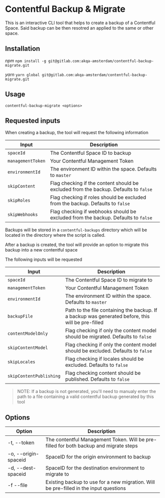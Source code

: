 # Contentful Backup & Migrate

This is an interactive CLI tool that helps to create a backup of a Contentful Space. Said backup can be then resotred an applied to the same or other space.

## Installation

_npm_
`npm install -g git@gitlab.com:akqa-amsterdam/contentful-backup-migrate.git`

_yarn_
`yarn global git@gitlab.com:akqa-amsterdam/contentful-backup-migrate.git`

## Usage

`contentful-backup-migrate <options>`

## Requested inputs

When creating a backup, the tool will request the following information

| Input             | Description                                                                          |
| ----------------- | ------------------------------------------------------------------------------------ |
| `spaceId`         | The Contentful Space ID to backup                                                    |
| `managementToken` | Your Contentful Management Token                                                     |
| `environmentId`   | The environment ID within the space. Defaults to `master`                            |
| `skipContent`     | Flag checking if the content should be excluded from the backup. Defaults to `false` |
| `skipRoles`       | Flag checking if roles should be excluded from the backup. Defaults to `false`       |
| `skipWebhooks`    | Flag checking if webhooks should be excluded from the backup. Defaults to `false`    |

Backups will be stored in a `contentful-backups` directory which will be located in the directory where the script is called.

After a backup is created, the tool will provide an option to migrate this backup into a new contentful space

The following inputs will be requested

| Input                   | Description                                                                                       |
| ----------------------- | ------------------------------------------------------------------------------------------------- |
| `spaceId`               | The Contentful Space ID to migrate to                                                             |
| `managementToken`       | Your Contentful Management Token                                                                  |
| `environmentId`         | The environment ID within the space. Defaults to `master`                                         |
| `backupFile`            | Path to the file containing the backup. If a backup was generated before, this will be pre-filled |
| `contentModelOnly`      | Flag checking if only the content model should be migrated. Defaults to `false`                   |
| `skipContentModel`      | Flag checking if only the content model should be excluded. Defaults to `false`                   |
| `skipLocales`           | Flag checking if locales should be excluded. Defaults to `false`                                  |
| `skipContentPublishing` | Flag checking content should be published. Defaults to `false`                                    |

> NOTE: If a backup is not generated, you'll need to manualy enter the path to a file containing a valid contentful backup generated by this tool

## Options

| Option                    | Description                                                                           |
| ------------------------- | ------------------------------------------------------------------------------------- |
| -t, --token <token>       | The contentful Management Token. Will be pre-filled for both backup and migrate steps |
| -o, --origin-spaceid <id> | SpaceID for the origin environment to backup                                          |
| -d, --dest-spaceid <id>   | SpaceID for the destination environment to migrate to                                 |
| -f --file <file>          | Existing backup to use for a new migration. Will be pre-filled in the input questions |
